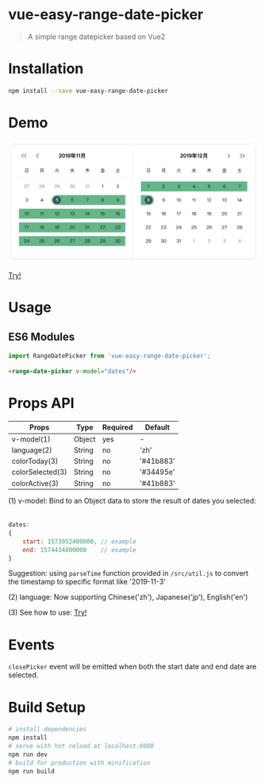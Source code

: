 # vue-easy-range-date-picker

> A simple range datepicker based on Vue2

# Installation

```bash
npm install --save vue-easy-range-date-picker
```
# Demo
<img src="demo.png" width="650px"/>

[Try!](https://codesandbox.io/s/vue-template-kgm6v?file=/src/App.vue)

# Usage

## ES6 Modules

```js
import RangeDatePicker from 'vue-easy-range-date-picker';
```

```html
<range-date-picker v-model="dates"/>
```

# Props API
| Props                | Type         | Required | Default     |
| ---------------------| -------------| -------- | ------------|
| v-model(1)           | Object       | yes      | -           |
| language(2)          | String       | no       | 'zh'        |
| colorToday(3)        | String       | no       | '#41b883'   |
| colorSelected(3)     | String       | no       | '#34495e'   |
| colorActive(3)       | String       | no       | '#41b883'   |

(1) v-model: Bind to an Object data to store the result of dates you selected: 
```js 

dates: 
{ 
    start: 1573052400000, // example
    end: 1574434800000    // example
}
```
Suggestion: using `parseTime` function provided in `/src/util.js` to convert the timestamp to specific format like '2019-11-3'

(2) language: Now supporting Chinese('zh'), Japanese('jp'), English('en')

(3) See how to use: [Try!](https://codesandbox.io/s/vue-template-kgm6v)

# Events

`closePicker` event will be emitted when both the start date and end date are selected.

# Build Setup
``` bash
# install dependencies
npm install
# serve with hot reload at localhost:8080
npm run dev
# build for production with minification
npm run build
```



